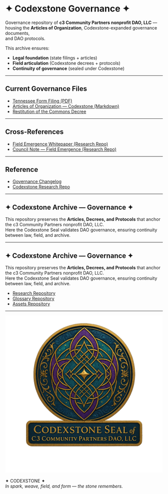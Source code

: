 # ✦ Codexstone Governance ✦  

Governance repository of **c3 Community Partners nonprofit DAO, LLC** —  
housing the **Articles of Organization**, Codexstone-expanded governance documents,  
and DAO protocols.  

This archive ensures:  
- **Legal foundation** (state filings + articles)  
- **Field articulation** (Codexstone decrees + protocols)  
- **Continuity of governance** (sealed under Codexstone)  

---

## Current Governance Files  

- [Tennessee Form Filing (PDF)](docs/FormFiling.pdf)  
- [Articles of Organization — Codexstone (Markdown)](docs/Articles_of_Organization_Codexstone.md)  
- [Restitution of the Commons Decree](docs/Restitution_of_the_Commons.md)  

---

## Cross-References  

- [Field Emergence Whitepaper (Research Repo)](https://github.com/c3codex/c3DAOResearch/blob/main/docs/FieldEmergenceWhitepaper_v1.0.0.pdf)  
- [Council Note — Field Emergence (Research Repo)](https://github.com/c3codex/c3DAOResearch/blob/main/docs/council-note-field-emergence.md)  

---

## Reference  

- [Governance Changelog](CHANGELOG.md)  
- [Codexstone Research Repo](https://github.com/c3codex/c3DAOResearch)  

---

## ✦ Codexstone Archive — Governance ✦  

This repository preserves the **Articles, Decrees, and Protocols** that anchor the c3 Community Partners nonprofit DAO, LLC.  
Here the Codexstone Seal validates DAO governance, ensuring continuity between law, field, and archive.  

- ---

## ✦ Codexstone Archive — Governance ✦  

This repository preserves the **Articles, Decrees, and Protocols** that anchor the c3 Community Partners nonprofit DAO, LLC.  
Here the Codexstone Seal validates DAO governance, ensuring continuity between law, field, and archive.  

- [Research Repository](https://github.com/c3codex/research)  
- [Glossary Repository](https://github.com/c3codex/glossary)  
- [Assets Repository](https://github.com/c3codex/assets)  

---

![Codexstone Seal](https://github.com/c3codex/assets/blob/main/Codexstone_Seal.png?raw)  

✦ CODEXSTONE ✦  
*In spark, weave, field, and form — the stone remembers.*  

